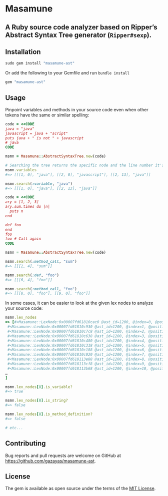 # Masamune

## A Ruby source code analyzer based on Ripper’s Abstract Syntax Tree generator (`Ripper#sexp`).

## Installation

```ruby
sudo gem install "masamune-ast"
```

Or add the following to your Gemfile and run `bundle install`
```ruby
gem "masamune-ast"
```

## Usage

Pinpoint variables and methods in your source code even when other tokens have the same or similar spelling:
```ruby
code = <<CODE
java = "java"
javascript = java + "script"
puts java + " is not " + javascript
# java
CODE

msmn = Masamune::AbstractSyntaxTree.new(code)

# Searching the tree returns the specific node and the line number it's on.
msmn.variables
#=> [[[1, 0], "java"], [[2, 0], "javascript"], [[2, 13], "java"]]

msmn.search(:variable, "java")
#=> [[[1, 0], "java"], [[2, 13], "java"]]

code = <<CODE
ary = [1, 2, 3]
ary.sum.times do |n|
  puts n
end

def foo
end
foo
foo # Call again
CODE

msmn = Masamune::AbstractSyntaxTree.new(code)

msmn.search(:method_call, "sum")
#=> [[[2, 4], "sum"]]

msmn.search(:def, "foo")
#=> [[[6, 4], "foo"]]

msmn.search(:method_call, "foo")
#=> [[[8, 0], "foo"], [[9, 0], "foo"]]
```

In some cases, it can be easier to look at the given lex nodes to analyze your source code:
```ruby
msmn.lex_nodes
=> [#<Masamune::LexNode:0x00007fd61810cac0 @ast_id=1200, @index=0, @position=[1, 0], @state=CMDARG, @token="java", @type=:ident>,
 #<Masamune::LexNode:0x00007fd61810c930 @ast_id=1200, @index=1, @position=[1, 4], @state=CMDARG, @token=" ", @type=:sp>,
 #<Masamune::LexNode:0x00007fd61810c7c8 @ast_id=1200, @index=2, @position=[1, 5], @state=BEG, @token="=", @type=:op>,
 #<Masamune::LexNode:0x00007fd61810c638 @ast_id=1200, @index=3, @position=[1, 6], @state=BEG, @token=" ", @type=:sp>,
 #<Masamune::LexNode:0x00007fd61810c480 @ast_id=1200, @index=4, @position=[1, 7], @state=BEG, @token="\"", @type=:tstring_beg>,
 #<Masamune::LexNode:0x00007fd61810c318 @ast_id=1200, @index=5, @position=[1, 8], @state=BEG, @token="java", @type=:tstring_content>,
 #<Masamune::LexNode:0x00007fd61810c188 @ast_id=1200, @index=6, @position=[1, 12], @state=END, @token="\"", @type=:tstring_end>,
 #<Masamune::LexNode:0x00007fd61810c020 @ast_id=1200, @index=7, @position=[1, 13], @state=BEG, @token="\n", @type=:nl>,
 #<Masamune::LexNode:0x00007fd618113e88 @ast_id=1200, @index=8, @position=[2, 0], @state=CMDARG, @token="javascript", @type=:ident>,
 #<Masamune::LexNode:0x00007fd618113cf8 @ast_id=1200, @index=9, @position=[2, 10], @state=CMDARG, @token=" ", @type=:sp>,
 #<Masamune::LexNode:0x00007fd618113b68 @ast_id=1200, @index=10, @position=[2, 11], @state=BEG, @token="=", @type=:op>,
…
]

msmn.lex_nodes[8].is_variable?
#=> true

msmn.lex_nodes[8].is_string?
#=> false

msmn.lex_nodes[8].is_method_definition?
#=> false

# etc...
```

## Contributing

Bug reports and pull requests are welcome on GitHub at https://github.com/gazayas/masamune-ast.

## License

The gem is available as open source under the terms of the [MIT License](https://opensource.org/licenses/MIT).
